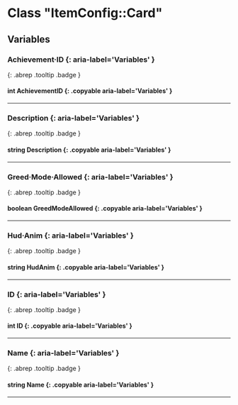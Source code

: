 # Class "ItemConfig::Card"
## Variables
### Achievement·ID {: aria-label='Variables' }
[ ](#){: .abrep .tooltip .badge }
#### int AchievementID  {: .copyable aria-label='Variables' }

___ 
### Description {: aria-label='Variables' }
[ ](#){: .abrep .tooltip .badge }
#### string Description  {: .copyable aria-label='Variables' }

___ 
### Greed·Mode·Allowed {: aria-label='Variables' }
[ ](#){: .abrep .tooltip .badge }
#### boolean GreedModeAllowed  {: .copyable aria-label='Variables' }

___ 
### Hud·Anim {: aria-label='Variables' }
[ ](#){: .abrep .tooltip .badge }
#### string HudAnim  {: .copyable aria-label='Variables' }

___ 
### ID {: aria-label='Variables' }
[ ](#){: .abrep .tooltip .badge }
#### int ID  {: .copyable aria-label='Variables' }

___ 
### Name {: aria-label='Variables' }
[ ](#){: .abrep .tooltip .badge }
#### string Name  {: .copyable aria-label='Variables' }

___ 
